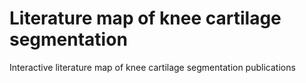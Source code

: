 # Literature map of knee cartilage segmentation

Interactive literature map of knee cartilage segmentation publications

